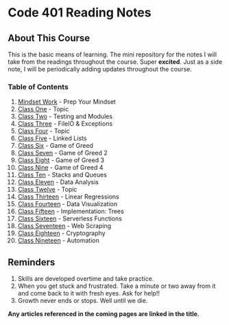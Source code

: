 # Code 401 Reading Notes

## About This Course

This is the basic means of learning. The mini repository for the notes I will take from the readings throughout the course. Super **excited**. Just as a side note, I will be periodically adding updates throughout the course.

### Table of Contents

1. [Mindset Work](class-00.md) - Prep Your Mindset
1. [Class One](class-01.md) - Topic
1. [Class Two](class-02.md) - Testing and Modules
1. [Class Three](class-03.md) - FileIO & Exceptions
1. [Class Four](class-04.md) - Topic
1. [Class Five](class-05.md) - Linked Lists
1. [Class Six](class-06.md) - Game of Greed
1. [Class Seven](class-07.md) - Game of Greed 2
1. [Class Eight](class-08.md) - Game of Greed 3
1. [Class Nine](class-09.md) - Game of Greed 4
1. [Class Ten](class-10.md) - Stacks and Queues
1. [Class Eleven](class-11.md) - Data Analysis
1. [Class Twelve](class-12.md) - Topic
1. [Class Thirteen](class-13.md) - Linear Regressions
1. [Class Fourteen](class-14.md) - Data Visualization
1. [Class Fifteen](class-15.md) - Implementation: Trees
1. [Class Sixteen](class-16.md) - Serverless Functions
1. [Class Seventeen](class-17.md) - Web Scraping
1. [Class Eighteen](class-18.md) - Cryptography
1. [Class Nineteen](class-19.md) - Automation


## Reminders

1. Skills are developed overtime and take practice.
1. When you get stuck and frustrated. Take a minute or two away from it and come back to it with fresh eyes. Ask for help!!
1. Growth never ends or stops. Well until we die.  

**Any articles referenced in the coming pages are linked in the title.**